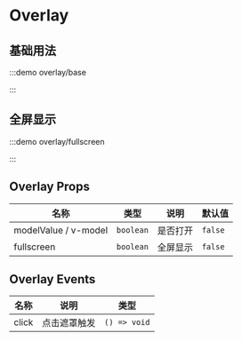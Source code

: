 # Overlay

## 基础用法

:::demo overlay/base

:::

## 全屏显示

:::demo overlay/fullscreen

:::

## Overlay Props

| 名称                 | 类型      | 说明     | 默认值  |
| -------------------- | --------- | -------- | ------- |
| modelValue / v-model | `boolean` | 是否打开 | `false` |
| fullscreen           | `boolean` | 全屏显示 | `false` |

## Overlay Events

| 名称  | 说明         | 类型         |
| ----- | ------------ | ------------ |
| click | 点击遮罩触发 | `() => void` |

